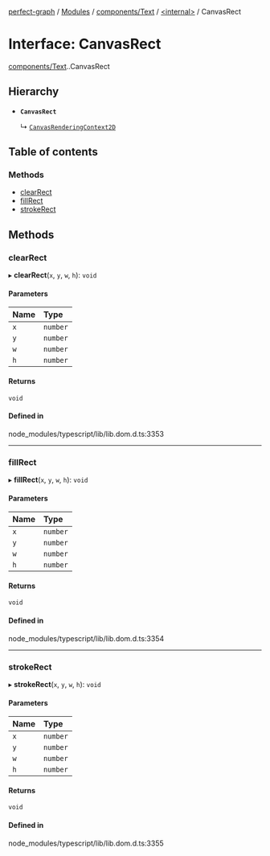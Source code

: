[perfect-graph](../README.md) / [Modules](../modules.md) / [components/Text](../modules/components_Text.md) / [<internal\>](../modules/components_Text._internal_.md) / CanvasRect

# Interface: CanvasRect

[components/Text](../modules/components_Text.md).[<internal>](../modules/components_Text._internal_.md).CanvasRect

## Hierarchy

- **`CanvasRect`**

  ↳ [`CanvasRenderingContext2D`](components_Text._internal_.CanvasRenderingContext2D.md)

## Table of contents

### Methods

- [clearRect](components_Text._internal_.CanvasRect.md#clearrect)
- [fillRect](components_Text._internal_.CanvasRect.md#fillrect)
- [strokeRect](components_Text._internal_.CanvasRect.md#strokerect)

## Methods

### clearRect

▸ **clearRect**(`x`, `y`, `w`, `h`): `void`

#### Parameters

| Name | Type |
| :------ | :------ |
| `x` | `number` |
| `y` | `number` |
| `w` | `number` |
| `h` | `number` |

#### Returns

`void`

#### Defined in

node_modules/typescript/lib/lib.dom.d.ts:3353

___

### fillRect

▸ **fillRect**(`x`, `y`, `w`, `h`): `void`

#### Parameters

| Name | Type |
| :------ | :------ |
| `x` | `number` |
| `y` | `number` |
| `w` | `number` |
| `h` | `number` |

#### Returns

`void`

#### Defined in

node_modules/typescript/lib/lib.dom.d.ts:3354

___

### strokeRect

▸ **strokeRect**(`x`, `y`, `w`, `h`): `void`

#### Parameters

| Name | Type |
| :------ | :------ |
| `x` | `number` |
| `y` | `number` |
| `w` | `number` |
| `h` | `number` |

#### Returns

`void`

#### Defined in

node_modules/typescript/lib/lib.dom.d.ts:3355
